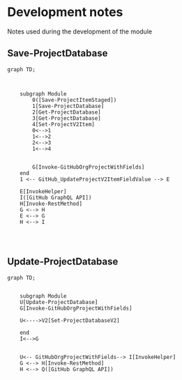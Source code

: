 # Development notes

Notes used during the development of the module

## Save-ProjectDatabase

```mermaid
graph TD;

    

    subgraph Module
        0([Save-ProjectItemStaged])
        1[Save-ProjectDatabase]
        2[Get-ProjectDatabase]
        3[Get-ProjectDatabase]
        4[Set-ProjectV2Item]
        0<-->1
        1<-->2
        2<-->3
        1<-->4


        G[Invoke-GitHubOrgProjectWithFields]
    end
    1 <-- GitHub_UpdateProjectV2ItemFieldValue --> E

    E[InvokeHelper]
    I([GitHub GraphQL API])
    H[Invoke-RestMethod]
    G <--> H
    E <--> G
    H <--> I


    
```

## Update-ProjectDatabase

```mermaid
graph TD;


    subgraph Module
    U[Update-ProjectDatabase]
    G[Invoke-GitHubOrgProjectWithFields]

    U<---->V2[Set-ProjectDatabaseV2]

    end
    I<-->G
    

    U<-- GitHubOrgProjectWithFields--> I[InvokeHelper]
    G <--> H[Invoke-RestMethod]
    H <--> Q([GitHub GraphQL API])
    
```